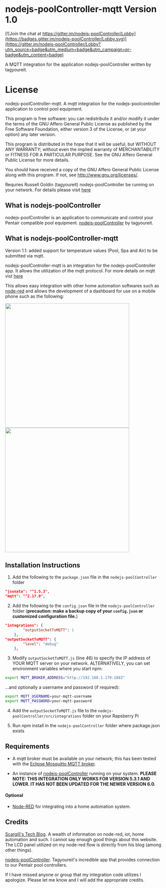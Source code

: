 # nodejs-poolController-mqtt  Version 1.0

[![Join the chat at https://gitter.im/nodejs-poolController/Lobby](https://badges.gitter.im/nodejs-poolController/Lobby.svg)](https://gitter.im/nodejs-poolController/Lobby?utm_source=badge&utm_medium=badge&utm_campaign=pr-badge&utm_content=badge) 

 A MQTT integration for the application nodejs-poolController written by tagyoureit.


# License

nodejs-poolController-mqtt.  A mqtt integration for the nodejs-poolcontroller application to control pool equipment.

This program is free software: you can redistribute it and/or modify
it under the terms of the GNU Affero General Public License as
published by the Free Software Foundation, either version 3 of the
License, or (at your option) any later version.

This program is distributed in the hope that it will be useful,
but WITHOUT ANY WARRANTY; without even the implied warranty of
MERCHANTABILITY or FITNESS FOR A PARTICULAR PURPOSE.  See the
GNU Affero General Public License for more details.

You should have received a copy of the GNU Affero General Public License
along with this program.  If not, see <http://www.gnu.org/licenses/>.

Requries Russell Goldin (tagyoureit) nodejs-poolController be running on your network.  For details please visit [here](https://github.com/tagyoureit/nodejs-poolController)

## What is nodejs-poolController

nodejs-poolController is an application to communicate and control your Pentair compatible pool equipment.  [nodejs-poolController](https://github.com/tagyoureit/nodejs-poolController) by tagyoureit.

## What is nodejs-poolController-mqtt

Version 1.1: added support for temperature values (Pool, Spa and Air) to be submitted via mqtt.

nodejs-poolController-mqtt is an integration for the nodejs-poolController app.  It allows the utilization of the mqtt protocol.  For more details on mqtt vist [here](http://mqtt.org)

This allows easy integration with other home automation softwares such as [node-red](https://nodered.org) and allows the development of a dashboard for use on a mobile phone such as the following:

<img src="https://github.com/crsherman/nodejs-poolController-mqtt/blob/master/images/IMG_0600.PNG" height="400"> 
<img src="https://github.com/crsherman/nodejs-poolController-mqtt/blob/master/images/IMG_0601.PNG" height="400"> 

## Installation Instructions

1. Add the following to the `package.json` file in the `nodejs-poolController` folder 

```json
"jsonata": "^1.5.3",
"mqtt": "^2.17.0",
```

2. Add the following to the `config.json` file in the `nodejs-poolController` folder (**precaution: make a backup copy of your `config.json` or customized configuration file.**)

```json
"integrations": {
        "outputSocketToMQTT": 1
    },
"outputSocketToMQTT": {
        "level": "debug"
    },
``` 

3. Modify `outputSocketToMQTT.js` (line 46) to specify the IP address of YOUR MQTT server on your network. ALTERNATIVELY, you can set environment variables where you start npm:

```bash
export MQTT_BROKER_ADDRESS="http://192.168.1.179:1883"
```

...and optionally a username and password (if required):

```bash
export MQTT_USERNAME=your-mqtt-username
export MQTT_PASSWORD=your-mqtt-password
```

4. Add the `outputSocketToMQTT.js` file to the `nodejs-poolController/src/integrations` folder on your Rapsberry Pi

5. Run npm install in the `nodejs-poolController` folder where package.json exists

## Requirements

* A mqtt broker must be available on your network; this has been tested with the [Eclipse Mosquitto MQTT broker](https://mosquitto.org).

* An instance of [nodejs-poolController](https://github.com/tagyoureit/nodejs-poolController) running on your system. **PLEASE NOTE: THIS INTEGRATION ONLY WORKS FOR VERSION 5.3.1 AND LOWER.  IT HAS NOT BEEN UPDATED FOR THE NEWER VERSION 6.0.**

#### Optional

* [Node-RED](https://nodered.org/) for integrating into a home automation system.

## Credits

[Scargill's Tech Blog](https://tech.scargill.net).  A wealth of information on node-red, iot, home automation and such.  I cannot say enough good things about this website.  The LCD panel utilized on my node-red flow is directly from his blog (among other things).

[nodejs-poolController](https://github.com/tagyoureit/nodejs-poolController).  Tagyoureit's incredible app that provides connection to our Pentair pool controllers.

If I have missed anyone or group that my integration code utilizes I apologize.  Please let me know and I will add the appropriate credits.  
